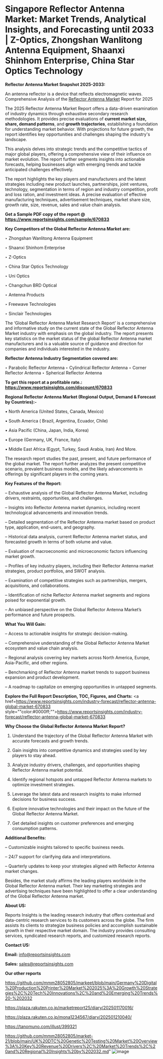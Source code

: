 # Singapore Reflector Antenna Market: Market Trends, Analytical Insights, and Forecasting until 2033 | Z-Optics, Zhongshan Wanlitong Antenna Equipment, Shaanxi Shinhom Enterprise, China Star Optics Technology

<strong>Reflector Antenna Market Snapshot 2025-2033:</strong>

An antenna reflector is a device that reflects electromagnetic waves. Comprehensive Analysis of the <a href=https://www.reportsinsights.com/sample/670833>Reflector Antenna Market</a> Report for 2025

The 2025 Reflector Antenna Market Report offers a data-driven examination of industry dynamics through exhaustive secondary research methodologies. It provides precise evaluations of <strong>current market size, share, demand patterns</strong>, and <strong>growth trajectories</strong>, establishing a foundation for understanding market behavior. With projections for future growth, the report identifies key opportunities and challenges shaping the industry's landscape.

This analysis delves into strategic trends and the competitive tactics of major global players, offering a comprehensive view of their influence on market evolution. The report further segments insights into actionable forecasts, helping businesses align with emerging trends and tackle anticipated challenges effectively.

The report highlights the key players and manufacturers and the latest strategies including new product launches, partnerships, joint ventures, technology, segmentation in terms of region and industry competition, profit and loss ration, and investment ideas. A precise evaluation of effective manufacturing techniques, advertisement techniques, market share size, growth rate, size, revenue, sales and value chain analysis.

<strong>Get a Sample PDF copy of the report @ <a href=https://www.reportsinsights.com/sample/670833 style=color:#0000ff;>https://www.reportsinsights.com/sample/670833</a></strong>

<strong>Key Competitors of the Global Reflector Antenna Market are:</strong>

‣ Zhongshan Wanlitong Antenna Equipment

‣ Shaanxi Shinhom Enterprise

‣ Z-Optics

‣ China Star Optics Technology

‣ Uni Optics

‣ Changchun BRD Optical

‣ Antenna Products

‣ Freewave Technologies

‣ Sinclair Technologies

The ‘Global Reflector Antenna Market Research Report’ is a comprehensive and informative study on the current state of the Global Reflector Antenna Market industry with emphasis on the global industry. The report presents key statistics on the market status of the global Reflector Antenna market manufacturers and is a valuable source of guidance and direction for companies and individuals interested in the industry.

<strong>Reflector Antenna Industry Segmentation covered are:</strong>

‣ Parabolic Reflector Antenna
‣ Cylindrical Reflector Antenna
‣ Corner Reflector Antenna
‣ Spherical Reflector Antenna

<strong>To get this report at a profitable rate.: <a href=https://www.reportsinsights.com/discount/670833 style=color:#0000ff;>https://www.reportsinsights.com/discount/670833</a></strong>

<strong>Regional Reflector Antenna Market (Regional Output, Demand &amp; Forecast by Countries):-</strong>

• North America (United States, Canada, Mexico)

• South America ( Brazil, Argentina, Ecuador, Chile)

• Asia Pacific (China, Japan, India, Korea)

• Europe (Germany, UK, France, Italy)

• Middle East Africa (Egypt, Turkey, Saudi Arabia, Iran) And More.

The research report studies the past, present, and future performance of the global market. The report further analyzes the present competitive scenario, prevalent business models, and the likely advancements in offerings by significant players in the coming years.

<strong>Key Features of the Report:</strong>

– Exhaustive analysis of the Global Reflector Antenna Market, including drivers, restraints, opportunities, and challenges.

– Insights into Reflector Antenna market dynamics, including recent technological advancements and innovation trends.

– Detailed segmentation of the Reflector Antenna market based on product type, application, end-users, and geography.

– Historical data analysis, current Reflector Antenna market status, and forecasted growth in terms of both volume and value.

– Evaluation of macroeconomic and microeconomic factors influencing market growth.

– Profiles of key industry players, including their Reflector Antenna market strategies, product portfolios, and SWOT analysis.

– Examination of competitive strategies such as partnerships, mergers, acquisitions, and collaborations.

– Identification of niche Reflector Antenna market segments and regions poised for exponential growth.

– An unbiased perspective on the Global Reflector Antenna Market’s performance and future prospects.

<strong>What You Will Gain:</strong>

– Access to actionable insights for strategic decision-making.

– Comprehensive understanding of the Global Reflector Antenna Market ecosystem and value chain analysis.

– Regional analysis covering key markets across North America, Europe, Asia-Pacific, and other regions.

– Benchmarking of Reflector Antenna market trends to support business expansion and product development.

– A roadmap to capitalize on emerging opportunities in untapped segments.

<strong>Explore the Full Report Description, TOC, Figures, and Charts:</strong>
<a href=https://www.reportsinsights.com/industry-forecast/reflector-antenna-global-market-670833 style=""color:#0000ff;"">https://www.reportsinsights.com/industry-forecast/reflector-antenna-global-market-670833</a>

<strong>Why Choose the Global Reflector Antenna Market Report?</strong>

1. Understand the trajectory of the Global Reflector Antenna Market with accurate forecasts and growth trends.

2. Gain insights into competitive dynamics and strategies used by key players to stay ahead.

3. Analyze industry drivers, challenges, and opportunities shaping Reflector Antenna market potential.

4. Identify regional hotspots and untapped Reflector Antenna markets to optimize investment strategies.

5. Leverage the latest data and research insights to make informed decisions for business success.

6. Explore innovative technologies and their impact on the future of the Global Reflector Antenna Market.

7. Get detailed insights on customer preferences and emerging consumption patterns.

<strong>Additional Benefits:</strong>

– Customizable insights tailored to specific business needs.

– 24/7 support for clarifying data and interpretations.

– Quarterly updates to keep your strategies aligned with Reflector Antenna market changes.

Besides, the market study affirms the leading players worldwide in the Global Reflector Antenna market. Their key marketing strategies and advertising techniques have been highlighted to offer a clear understanding of the Global Reflector Antenna market.

<strong><strong>About US</strong>:</strong>

Reports Insights is the leading research industry that offers contextual and data-centric research services to its customers across the globe. The firm assists its clients to strategize business policies and accomplish sustainable growth in their respective market domain. The industry provides consulting services, syndicated research reports, and customized research reports.

<strong>Contact US:</strong>

<p class=><b>Email:</b> <a href=mailto:info@reportsinsights.com>info@reportsinsights.com</a></p>
<p class=><b>Sales:</b> <a href=mailto:sales@reportsinsights.com>sales@reportsinsights.com</a></p>

<strong>Our other reports</strong>

<a href=https://github.com/mmm28052805/markeet/blob/main/Germany%20Digital%20Production%20Printer%20Market%202025%3A%20Growth%20Strategies%2C%20Tech%20Innovations%2C%20and%20Emerging%20Trends%20-%202032>https://github.com/mmm28052805/markeet/blob/main/Germany%20Digital%20Production%20Printer%20Market%202025%3A%20Growth%20Strategies%2C%20Tech%20Innovations%2C%20and%20Emerging%20Trends%20-%202032</a>

<a href=https://plaza.rakuten.co.jp/marketreport25/diary/202501170016/>https://plaza.rakuten.co.jp/marketreport25/diary/202501170016/</a>

<a href=https://plaza.rakuten.co.jp/mona1234567/diary/202501210040/>https://plaza.rakuten.co.jp/mona1234567/diary/202501210040/</a>

<a href=https://tanomuno.com/illust/399321>https://tanomuno.com/illust/399321</a>

<a href=https://github.com/mmm28052805/market-21/blob/main/UK%20DTC%20Genetic%20Testing%20Market%20Overview%3A%20Key%20Revenue%20Drivers%2C%20Market%20Trends%2C%20and%20Regional%20Insights%20by%202032.md>https://github.com/mmm28052805/market-21/blob/main/UK%20DTC%20Genetic%20Testing%20Market%20Overview%3A%20Key%20Revenue%20Drivers%2C%20Market%20Trends%2C%20and%20Regional%20Insights%20by%202032.md</a>"
![image](https://github.com/user-attachments/assets/68771e97-528f-46cc-b3ea-a824b820831c)
